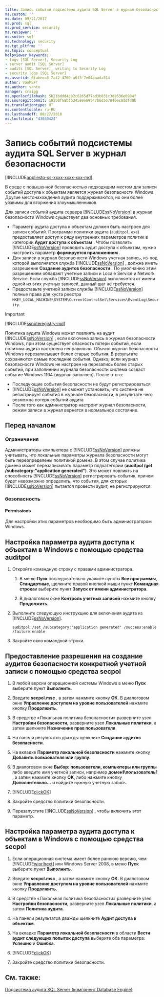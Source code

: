 ```yaml
---
title: Запись событий подсистемы аудита SQL Server в журнал безопасности | Документация Майкрософт
ms.custom: ''
ms.date: 09/21/2017
ms.prod: sql
ms.prod_service: security
ms.reviewer: ''
ms.suite: sql
ms.technology: security
ms.tgt_pltfrm: ''
ms.topic: conceptual
helpviewer_keywords:
- logs [SQL Server], Security Log
- server audit [SQL Server]
- audits [SQL Server], writing to Security Log
- security logs [SQL Server]
ms.assetid: 6fabeea3-7a42-4769-a0f3-7e04daada314
author: VanMSFT
ms.author: vanto
manager: craigg
ms.openlocfilehash: 5b21bddd4c82c6265d77ad3b031c3d8636e0904f
ms.sourcegitcommit: 182b8f68bfb345e9e69547b6d507840ec8ddfd8b
ms.translationtype: HT
ms.contentlocale: ru-RU
ms.lasthandoff: 08/27/2018
ms.locfileid: "43030424"
---
```

# <a name="write-sql-server-audit-events-to-the-security-log"></a>Запись событий подсистемы аудита SQL Server в журнал безопасности  
[!INCLUDE[appliesto-ss-xxxx-xxxx-xxx-md](../../../includes/appliesto-ss-xxxx-xxxx-xxx-md.md)]

В среде с повышенной безопасностью подходящим местом для записи событий доступа к объектам является журнал безопасности Windows. Другие местонахождения аудита поддерживаются, но они более уязвимы для вторжения злоумышленников.  
  
 Для записи событий аудита сервера [!INCLUDE[ssNoVersion](../../../includes/ssnoversion-md.md)] в журнал безопасности Windows существует два основных требования.  
  
-   Параметр аудита доступа к объектам должен быть настроен для записи событий. Программа политики аудита (`auditpol.exe`) предоставляет доступ к ряду внутренних параметров политик в категории **Аудит доступа к объектам** . Чтобы позволить [!INCLUDE[ssNoVersion](../../../includes/ssnoversion-md.md)] проводить аудит доступа к объектам, нужно настроить параметр **формируется приложением** .  
-   Для записи в журнал безопасности Windows учетная запись, из-под которой выполняется служба [!INCLUDE[ssNoVersion](../../../includes/ssnoversion-md.md)] , должна иметь разрешение **Создание аудитов безопасности** . По умолчанию этим разрешением обладают учетные записи и Locale Service и Network Service. Если служба [!INCLUDE[ssNoVersion](../../../includes/ssnoversion-md.md)] выполняется от имени одной из этих учетных записей, данный шаг не требуется.  
-   Предоставьте учетной записи службы [!INCLUDE[ssNoVersion](../../../includes/ssnoversion-md.md)] полные права для куста реестра `HKEY_LOCAL_MACHINE\SYSTEM\CurrentControlSet\Services\EventLog\Security`.  

  > [!IMPORTANT]  
  > [!INCLUDE[ssnoteregistry-md](../../../includes/ssnoteregistry-md.md)]   
  
Политика аудита Windows может повлиять на аудит [!INCLUDE[ssNoVersion](../../../includes/ssnoversion-md.md)] , если включена запись в журнал безопасности Windows, при этом существует опасность потери событий, если политика аудита настроена неправильно. Обычно журнал безопасности Windows перезаписывает более старые события. В результате сохраняются самые последние события. Однако, если журнал безопасности Windows не настроен на перезапись более старых событий, при заполнении журнала безопасности система создаст событие Windows 1104 (журнал заполнен). После этого:  
-   Последующие события безопасности не будут регистрироваться  
-   [!INCLUDE[ssNoVersion](../../../includes/ssnoversion-md.md)] не сможет установить, что система не регистрирует события в журнале безопасности, в результате чего возможна потеря событий аудита  
-   После того как администратор настроит журнал безопасности, режим записи в журнал вернется в нормальное состояние.  
  
##  <a name="BeforeYouBegin"></a> Перед началом  
  
###  <a name="Restrictions"></a> Ограничения  
 Администраторы компьютера с [!INCLUDE[ssNoVersion](../../../includes/ssnoversion-md.md)] должны учитывать, что локальные параметры журнала безопасности могут быть переопределены политикой домена. В этом случае политика домена может перезаписывать параметр подкатегории (**auditpol /get /subcategory:"application generated"**). Это может повлиять на способность [!INCLUDE[ssNoVersion](../../../includes/ssnoversion-md.md)] регистрировать события, причем будет невозможно определить, что события, для которых [!INCLUDE[ssNoVersion](../../../includes/ssnoversion-md.md)] пытается провести аудит, не регистрируются.  
  
###  <a name="Security"></a> безопасность  
  
####  <a name="Permissions"></a> Permissions  
 Для настройки этих параметров необходимо быть администратором Windows.  
  
##  <a name="auditpolAccess"></a> Настройка параметра аудита доступа к объектам в Windows с помощью средства auditpol  
  
1.  Откройте командную строку с правами администратора.  
  
    1.  В меню **Пуск** последовательно укажите пункты **Все программы**, **Стандартные**, щелкните правой кнопкой мыши пункт **Командная строка**и выберите пункт **Запуск от имени администратора**.  
  
    2.  В диалоговом окне **Контроль учетных записей** нажмите кнопку **Продолжить**.  
  
2.  Выполните следующую инструкцию для включения аудита из [!INCLUDE[ssNoVersion](../../../includes/ssnoversion-md.md)].  
  
    ```  
    auditpol /set /subcategory:"application generated" /success:enable /failure:enable  
    ```  
  
3.  Закройте окно командной строки.  
  
##  <a name="secpolAccess"></a> Предоставление разрешения на создание аудитов безопасности конкретной учетной записи с помощью средства secpol  
  
1.  В любой версии операционной системы Windows в меню **Пуск** выберите пункт **Выполнить**.  
  
2.  Введите **secpol.msc** , а затем нажмите кнопку **ОК**. В диалоговом окне **Управление доступом на уровне пользователей** нажмите кнопку **Продолжить**.  
  
3.  В средстве «Локальная политика безопасности» разверните узел **Настройки безопасности**, разверните узел **Локальные политики**, а затем щелкните **Назначение прав пользователя**.  
  
4.  На панели результатов дважды щелкните **Создание аудитов безопасности**.  
  
5.  На вкладке **Параметр локальной безопасности** нажмите кнопку **Добавить пользователя или группу**.  
  
6.  В диалоговом окне **Выбор: пользователи, компьютеры или группы** либо введите имя учетной записи, например **домен1\пользователь1** , а затем нажмите кнопку **ОК**, либо нажмите кнопку **Дополнительно...** и найдите нужную учетную запись.  
  
7.  [!INCLUDE[clickOK](../../../includes/clickok-md.md)]  
  
8.  Закройте средство политики безопасности.  
  
9. Перезапустите [!INCLUDE[ssNoVersion](../../../includes/ssnoversion-md.md)] , чтобы включить этот параметр.  
  
##  <a name="secpolPermission"></a> Настройка параметра аудита доступа к объектам в Windows с помощью средства secpol  
  
1.  Если операционная система имеет более раннюю версию, чем [!INCLUDE[wiprlhext](../../../includes/wiprlhext-md.md)] или Windows Server 2008, в меню **Пуск** выберите пункт **Выполнить**.  
  
2.  Введите **secpol.msc** , а затем нажмите кнопку **ОК**. В диалоговом окне **Управление доступом на уровне пользователей** нажмите кнопку **Продолжить**.  
  
3.  В средстве «Локальная политика безопасности» разверните узел **Настройки безопасности**, разверните узел **Локальные политики**, а затем **Политика аудита**.  
  
4.  На панели результатов дважды щелкните **Аудит доступа к объектам**.  
  
5.  На вкладке **Параметр локальной безопасности** в области **Вести аудит следующих попыток доступа** выберите оба параметра: **Успешно** и **Ошибка**.  
  
6.  [!INCLUDE[clickOK](../../../includes/clickok-md.md)]  
  
7.  Закройте средство политики безопасности.  
  
## <a name="see-also"></a>См. также:  
 [Подсистема аудита SQL Server (компонент Database Engine)](../../../relational-databases/security/auditing/sql-server-audit-database-engine.md)  
  
  
